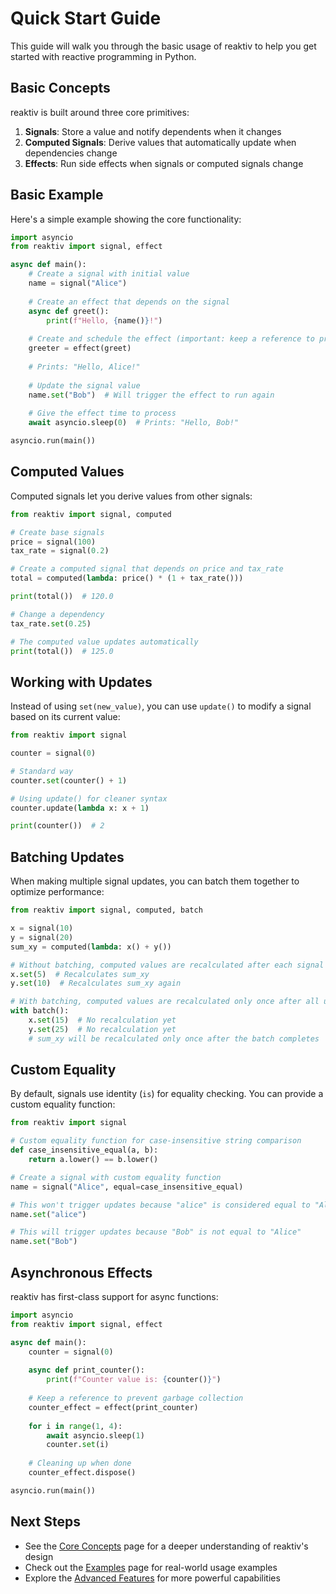 # Quick Start Guide

This guide will walk you through the basic usage of reaktiv to help you get started with reactive programming in Python.

## Basic Concepts

reaktiv is built around three core primitives:

1. **Signals**: Store a value and notify dependents when it changes
2. **Computed Signals**: Derive values that automatically update when dependencies change
3. **Effects**: Run side effects when signals or computed signals change

## Basic Example

Here's a simple example showing the core functionality:

```python
import asyncio
from reaktiv import signal, effect

async def main():
    # Create a signal with initial value
    name = signal("Alice")
    
    # Create an effect that depends on the signal
    async def greet():
        print(f"Hello, {name()}!")
    
    # Create and schedule the effect (important: keep a reference to prevent garbage collection)
    greeter = effect(greet)
    
    # Prints: "Hello, Alice!"
    
    # Update the signal value
    name.set("Bob")  # Will trigger the effect to run again
    
    # Give the effect time to process
    await asyncio.sleep(0)  # Prints: "Hello, Bob!"

asyncio.run(main())
```

## Computed Values

Computed signals let you derive values from other signals:

```python
from reaktiv import signal, computed

# Create base signals
price = signal(100)
tax_rate = signal(0.2)

# Create a computed signal that depends on price and tax_rate
total = computed(lambda: price() * (1 + tax_rate()))

print(total())  # 120.0

# Change a dependency
tax_rate.set(0.25)

# The computed value updates automatically
print(total())  # 125.0
```

## Working with Updates

Instead of using `set(new_value)`, you can use `update()` to modify a signal based on its current value:

```python
from reaktiv import signal

counter = signal(0)

# Standard way
counter.set(counter() + 1)

# Using update() for cleaner syntax
counter.update(lambda x: x + 1)

print(counter())  # 2
```

## Batching Updates

When making multiple signal updates, you can batch them together to optimize performance:

```python
from reaktiv import signal, computed, batch

x = signal(10)
y = signal(20)
sum_xy = computed(lambda: x() + y())

# Without batching, computed values are recalculated after each signal update
x.set(5)  # Recalculates sum_xy
y.set(10)  # Recalculates sum_xy again

# With batching, computed values are recalculated only once after all updates
with batch():
    x.set(15)  # No recalculation yet
    y.set(25)  # No recalculation yet
    # sum_xy will be recalculated only once after the batch completes
```

## Custom Equality

By default, signals use identity (`is`) for equality checking. You can provide a custom equality function:

```python
from reaktiv import signal

# Custom equality function for case-insensitive string comparison
def case_insensitive_equal(a, b):
    return a.lower() == b.lower()

# Create a signal with custom equality function
name = signal("Alice", equal=case_insensitive_equal)

# This won't trigger updates because "alice" is considered equal to "Alice"
name.set("alice")

# This will trigger updates because "Bob" is not equal to "Alice"
name.set("Bob")
```

## Asynchronous Effects

reaktiv has first-class support for async functions:

```python
import asyncio
from reaktiv import signal, effect

async def main():
    counter = signal(0)
    
    async def print_counter():
        print(f"Counter value is: {counter()}")
    
    # Keep a reference to prevent garbage collection
    counter_effect = effect(print_counter)
    
    for i in range(1, 4):
        await asyncio.sleep(1)
        counter.set(i)
    
    # Cleaning up when done
    counter_effect.dispose()

asyncio.run(main())
```

## Next Steps

- See the [Core Concepts](core-concepts.md) page for a deeper understanding of reaktiv's design
- Check out the [Examples](examples.md) page for real-world usage examples
- Explore the [Advanced Features](advanced-features.md) for more powerful capabilities